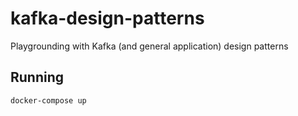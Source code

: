 # kafka-design-patterns

Playgrounding with Kafka (and general application) design patterns


## Running

```sh
docker-compose up
```